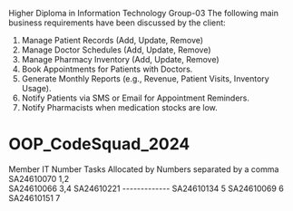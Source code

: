 Higher Diploma in Information Technology
Group-03
The following main business requirements have been discussed by the client:
1. Manage Patient Records (Add, Update, Remove)
2. Manage Doctor Schedules (Add, Update, Remove)
3. Manage Pharmacy Inventory (Add, Update, Remove)
4. Book Appointments for Patients with Doctors.
5. Generate Monthly Reports (e.g., Revenue, Patient Visits, Inventory Usage).
6. Notify Patients via SMS or Email for Appointment Reminders.
7. Notify Pharmacists when medication stocks are low.
# OOP_CodeSquad_2024
Member IT Number	Tasks Allocated by Numbers separated by a comma
SA24610070                             1,2	
SA24610066	                      3,4
SA24610221	                       -------------
SA24610134	                        5
SA24610069	                        6
SA24610151	                        7


